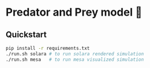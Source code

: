 # Predator and Prey model :boar:

## Quickstart
```bash
pip install -r requirements.txt
./run.sh solara # to run solara rendered simulation
./run.sh mesa   # to run mesa visualized simulation
```
